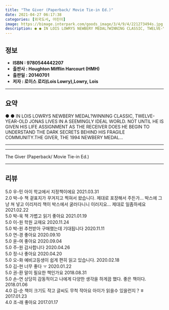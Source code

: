 ```yaml
---
title: "The Giver (Paperback/ Movie Tie-in Ed.)"
date: 2021-04-27 06:17:38
categories: [외국도서, 어린이]
image: https://bimage.interpark.com/goods_image/3/4/9/4/221273494s.jpg
description: ● ● IN LOIS LOWRYS NEWBERY MEDAL?WINNING CLASSIC, TWELVE-YEAR-OLD JONAS LIVES IN A SEEMINGLY IDEAL WORLD. NOT UNTIL HE IS GIVEN HIS LIFE ASSIGNMENT AS THE REC
---
```


## **정보**

- **ISBN : 9780544442207**
- **출판사 : Houghton Mifflin Harcourt (HMH)**
- **출판일 : 20140701**
- **저자 : 로이스 로리(Lois Lowry),Lowry, Lois**

------



## **요약**

●  ●  IN LOIS LOWRYS NEWBERY MEDAL?WINNING CLASSIC, TWELVE-YEAR-OLD JONAS LIVES IN A SEEMINGLY IDEAL WORLD. NOT UNTIL HE IS GIVEN HIS LIFE ASSIGNMENT AS THE RECEIVER DOES HE BEGIN TO UNDERSTAND THE DARK SECRETS BEHIND HIS FRAGILE COMMUNITY.THE GIVER, THE 1994 NEWBERY MEDAL... 

------



------


The Giver (Paperback/ Movie Tie-in Ed.) 

------


## **리뷰** 

5.0 우-민 아이 학교에서 지정책이에요 2021.03.31 <br/>2.0 박-수 책 겉표지가 꾸겨지고 찍혀서 왔습니다. 제대로 포장해서 주든가... 박스에 그냥 쳐 넣고 이리저리 책이 박스에서 굴러다니니 이러지요... 제대로 일좀하세요 2021.02.22 <br/>5.0 박-욱 책 가볍고 읽기 좋아요 2021.01.19 <br/>5.0 이-원 학원 교재요 2020.11.24 <br/>5.0 박-원 추천받아 구매했는데 기대됩니다 2020.11.11 <br/>5.0 연-경 좋아요 2020.09.10 <br/>5.0 윤-여 좋아요 2020.09.04 <br/>5.0 주-원 감사합니다  2020.04.26 <br/>5.0 정-나 좋아요 2020.04.20 <br/>5.0 오-화 예비고등생이 쉽게 편히 읽고 있습니다. 2020.02.18 <br/>5.0 김-현 너무 좋다 ㅜ 2020.01.22 <br/>5.0 권-환 말이 필요한 책인가요 2018.08.31 <br/>5.0 손-연 상당히 감동적이고 나에게 다양한 생각을 하게끔 했다. 좋은 책이다. 2018.01.06 <br/>4.0 김-순 책이 크기도 작고 글씨도 무척 작아요
아이가 읽을수 있을런지？ㅎ 2017.01.23 <br/>4.0 조-래 좋아요 2017.01.17 <br/>